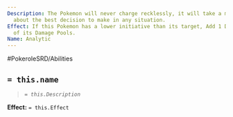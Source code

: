 ```yaml
---
Description: The Pokemon will never charge recklessly, it will take a moment to think
  about the best decision to make in any situation.
Effect: If this Pokemon has a lower initiative than its target, Add 1 Dice to all
  of its Damage Pools.
Name: Analytic
---
```


#PokeroleSRD/Abilities

## `= this.name`

> *`= this.Description`*

**Effect:** `= this.Effect`
